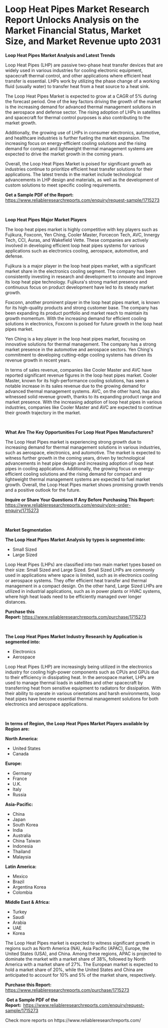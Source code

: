 <p><h1>Loop Heat Pipes Market Research Report Unlocks Analysis on the Market Financial Status, Market Size, and Market Revenue upto 2031</h1></p><p><strong>Loop Heat Pipes Market Analysis and Latest Trends</strong></p>
<p><p>Loop Heat Pipes (LHP) are passive two-phase heat transfer devices that are widely used in various industries for cooling electronic equipment, spacecraft thermal control, and other applications where efficient heat transfer is essential. LHPs work by utilizing the phase change of a working fluid (usually water) to transfer heat from a heat source to a heat sink.</p><p>The Loop Heat Pipes Market is expected to grow at a CAGR of 5% during the forecast period. One of the key factors driving the growth of the market is the increasing demand for advanced thermal management solutions in the aerospace and defense sector. The rising adoption of LHPs in satellites and spacecraft for thermal control purposes is also contributing to the market growth.</p><p>Additionally, the growing use of LHPs in consumer electronics, automotive, and healthcare industries is further fueling the market expansion. The increasing focus on energy-efficient cooling solutions and the rising demand for compact and lightweight thermal management systems are expected to drive the market growth in the coming years.</p><p>Overall, the Loop Heat Pipes Market is poised for significant growth as industries continue to prioritize efficient heat transfer solutions for their applications. The latest trends in the market include technological advancements in LHP design and materials, as well as the development of custom solutions to meet specific cooling requirements.</p></p>
<p><strong>Get a Sample PDF of the Report:&nbsp;</strong> <a href="https://www.reliableresearchreports.com/enquiry/request-sample/1715273">https://www.reliableresearchreports.com/enquiry/request-sample/1715273</a></p>
<p>&nbsp;</p>
<p><strong>Loop Heat Pipes Major Market Players</strong></p>
<p><p>The loop heat pipes market is highly competitive with key players such as Fujikura, Foxconn, Yen Ching, Cooler Master, Forcecon Tech, AVC, Innergy Tech, CCI, Auras, and Wakefield Vette. These companies are actively involved in developing efficient loop heat pipes systems for various applications such as electronics cooling, aerospace, automotive, and defense.</p><p>Fujikura is a major player in the loop heat pipes market, with a significant market share in the electronics cooling segment. The company has been consistently investing in research and development to innovate and improve its loop heat pipe technology. Fujikura's strong market presence and continuous focus on product development have led to its steady market growth.</p><p>Foxconn, another prominent player in the loop heat pipes market, is known for its high-quality products and strong customer base. The company has been expanding its product portfolio and market reach to maintain its growth momentum. With the increasing demand for efficient cooling solutions in electronics, Foxconn is poised for future growth in the loop heat pipes market.</p><p>Yen Ching is a key player in the loop heat pipes market, focusing on innovative solutions for thermal management. The company has a strong market presence in the automotive and aerospace sectors. Yen Ching's commitment to developing cutting-edge cooling systems has driven its revenue growth in recent years.</p><p>In terms of sales revenue, companies like Cooler Master and AVC have reported significant revenue figures in the loop heat pipes market. Cooler Master, known for its high-performance cooling solutions, has seen a notable increase in its sales revenue due to the growing demand for advanced thermal management systems. AVC, on the other hand, has also witnessed solid revenue growth, thanks to its expanding product range and market presence. With the increasing adoption of loop heat pipes in various industries, companies like Cooler Master and AVC are expected to continue their growth trajectory in the market.</p></p>
<p>&nbsp;</p>
<p><strong>What Are The Key Opportunities For Loop Heat Pipes Manufacturers?</strong></p>
<p><p>The Loop Heat Pipes market is experiencing strong growth due to increasing demand for thermal management solutions in various industries, such as aerospace, electronics, and automotive. The market is expected to witness further growth in the coming years, driven by technological advancements in heat pipe design and increasing adoption of loop heat pipes in cooling applications. Additionally, the growing focus on energy-efficient cooling solutions and the rising demand for compact and lightweight thermal management systems are expected to fuel market growth. Overall, the Loop Heat Pipes market shows promising growth trends and a positive outlook for the future.</p></p>
<p><strong>Inquire or Share Your Questions If Any Before Purchasing This Report:</strong> <a href="https://www.reliableresearchreports.com/enquiry/pre-order-enquiry/1715273">https://www.reliableresearchreports.com/enquiry/pre-order-enquiry/1715273</a></p>
<p>&nbsp;</p>
<p><strong>Market Segmentation</strong></p>
<p><strong>The Loop Heat Pipes Market Analysis by types is segmented into:</strong></p>
<p><ul><li>Small Sized</li><li>Large Sized</li></ul></p>
<p><p>Loop Heat Pipes (LHPs) are classified into two main market types based on their size: Small Sized and Large Sized. Small Sized LHPs are commonly used in applications where space is limited, such as in electronics cooling or aerospace systems. They offer efficient heat transfer and thermal management in a compact design. On the other hand, Large Sized LHPs are utilized in industrial applications, such as in power plants or HVAC systems, where high heat loads need to be efficiently managed over longer distances.</p></p>
<p><strong>Purchase this Report:&nbsp;</strong><a href="https://www.reliableresearchreports.com/purchase/1715273">https://www.reliableresearchreports.com/purchase/1715273</a></p>
<p>&nbsp;</p>
<p><strong>The Loop Heat Pipes Market Industry Research by Application is segmented into:</strong></p>
<p><ul><li>Electronics</li><li>Aerospace</li></ul></p>
<p><p>Loop Heat Pipes (LHP) are increasingly being utilized in the electronics industry for cooling high-power components such as CPUs and GPUs due to their efficiency in dissipating heat. In the aerospace market, LHPs are used to manage thermal loads in satellites and other spacecraft by transferring heat from sensitive equipment to radiators for dissipation. With their ability to operate in various orientations and harsh environments, loop heat pipes have become essential thermal management solutions for both electronics and aerospace applications.</p></p>
<p>&nbsp;</p>
<p><strong>In terms of Region, the Loop Heat Pipes Market Players available by Region are:</strong></p>
<p>
    <p> <strong> North America: </strong>
        <ul>
            <li>United States</li>
            <li>Canada</li>
        </ul>
        </p> 
    <p> <strong> Europe: </strong>
        <ul>
            <li>Germany</li>
            <li>France</li>
            <li>U.K.</li>
            <li>Italy</li>
            <li>Russia</li>
        </ul>
        </p> 
    <p> <strong> Asia-Pacific: </strong>
        <ul>
            <li>China</li>
            <li>Japan</li>
            <li>South Korea</li>
            <li>India</li>
            <li>Australia</li>
            <li>China Taiwan</li>
            <li>Indonesia</li>
            <li>Thailand</li>
            <li>Malaysia</li>
        </ul>
        </p> 
    <p> <strong> Latin America: </strong>
        <ul>
            <li>Mexico</li>
            <li>Brazil</li>
            <li>Argentina Korea</li>
            <li>Colombia</li>
        </ul>
        </p> 
    <p> <strong> Middle East & Africa: </strong>
        <ul>
            <li>Turkey</li>
            <li>Saudi</li>
            <li>Arabia</li>
            <li>UAE</li>
            <li>Korea</li>
        </ul>
    </p>
    </p>
<p><p>The Loop Heat Pipes market is expected to witness significant growth in regions such as North America (NA), Asia Pacific (APAC), Europe, the United States (USA), and China. Among these regions, APAC is projected to dominate the market with a market share of 38%, followed by North America with a market share of 27%. The European market is expected to hold a market share of 20%, while the United States and China are anticipated to account for 10% and 5% of the market share, respectively.</p></p>
<p><strong>Purchase this Report: </strong><a href="https://www.reliableresearchreports.com/purchase/1715273">https://www.reliableresearchreports.com/purchase/1715273</a></p>
<p>&nbsp;<strong>Get a Sample PDF of the Report:&nbsp;&nbsp;</strong><a href="https://www.reliableresearchreports.com/enquiry/request-sample/1715273">https://www.reliableresearchreports.com/enquiry/request-sample/1715273</a></p>
<p><strong></strong></p>
<p>Check more reports on https://www.reliableresearchreports.com/</p>